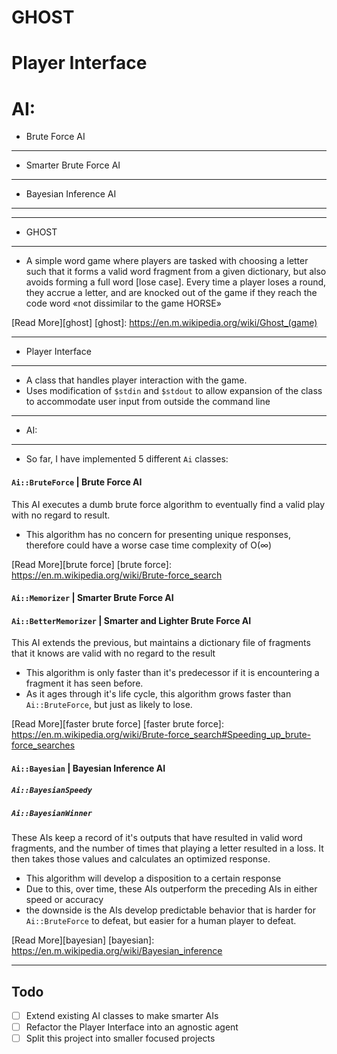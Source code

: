 # GHOST
# Player Interface
# AI:
+ Brute Force AI
---
+ Smarter Brute Force AI
---
+ Bayesian Inference AI
---
***
+ GHOST
---

* A simple word game where players are tasked with choosing a letter such that it forms a valid word fragment from a given dictionary, but also avoids forming a full word [lose case]. Every time a player loses a round, they accrue a letter, and are knocked out of the game if they reach the code word «not dissimilar to the game HORSE»

[Read More][ghost]
[ghost]: https://en.m.wikipedia.org/wiki/Ghost_(game)
***
+ Player Interface
---

* A class that handles player interaction with the game.
* Uses modification of `$stdin` and `$stdout` to allow expansion of the class to accommodate user input from outside the command line
***
+ AI:
---

* So far, I have implemented 5 different `Ai` classes:


####  `Ai::BruteForce` | Brute Force AI
This AI executes a dumb brute force algorithm to eventually find a valid play with no regard to result.
* This algorithm has no concern for presenting unique responses, therefore could have a worse case time complexity of O(∞)

[Read More][brute force]
[brute force]: https://en.m.wikipedia.org/wiki/Brute-force_search

####  `Ai::Memorizer` | Smarter Brute Force AI
####  `Ai::BetterMemorizer` | Smarter and Lighter Brute Force AI
This AI extends the previous, but maintains a dictionary file of fragments that it knows are valid with no regard to the result
* This algorithm is only faster than it's predecessor if it is encountering a fragment it has seen before.
* As it ages through it's life cycle, this algorithm grows faster than `Ai::BruteForce`, but just as likely to lose.

[Read More][faster brute force]
[faster brute force]: https://en.m.wikipedia.org/wiki/Brute-force_search#Speeding_up_brute-force_searches

####  `Ai::Bayesian` | Bayesian Inference AI
#####   `Ai::BayesianSpeedy`
#####   `Ai::BayesianWinner`
These AIs keep a record of it's outputs that have resulted in valid word fragments, and the number of times that playing a letter resulted in a loss. It then takes those values and calculates an optimized response.
* This algorithm will develop a disposition to a certain response
* Due to this, over time, these AIs outperform the preceding AIs in either speed or accuracy
* the downside is the AIs develop predictable behavior that is harder for `Ai::BruteForce` to defeat, but easier for a human player to defeat.

[Read More][bayesian]
[bayesian]: https://en.m.wikipedia.org/wiki/Bayesian_inference

***
##  Todo
- [ ]  Extend existing AI classes to make smarter AIs
- [ ]  Refactor the Player Interface into an agnostic agent
- [ ]  Split this project into smaller focused projects

